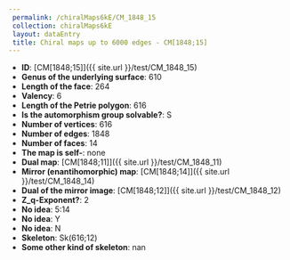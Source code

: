 ```yaml
--- 
 permalink: /chiralMaps6kE/CM_1848_15 
 collection: chiralMaps6kE
 layout: dataEntry
 title: Chiral maps up to 6000 edges - CM[1848;15]
---
```


- **ID**: [CM[1848;15]]({{ site.url }}/test/CM_1848_15)
- **Genus of the underlying surface**: 610
- **Length of the face**: 264
- **Valency**: 6
- **Length of the Petrie polygon**: 616
- **Is the automorphism group solvable?**: S
- **Number of vertices**: 616
- **Number of edges**: 1848
- **Number of faces**: 14
- **The map is self-**: none
- **Dual map**: [CM[1848;11]]({{ site.url }}/test/CM_1848_11)
- **Mirror (enantihomorphic) map**: [CM[1848;14]]({{ site.url }}/test/CM_1848_14)
- **Dual of the mirror image**: [CM[1848;12]]({{ site.url }}/test/CM_1848_12)
- **Z_q-Exponent?**: 2
- **No idea**:  5:14
- **No idea**: Y
- **No idea**: N
- **Skeleton**: Sk(616;12)
- **Some other kind of skeleton**: nan

